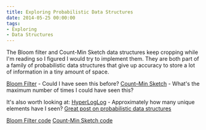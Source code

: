 ```yaml
---
title: Exploring Probabilistic Data Structures
date: 2014-05-25 00:00:00
tags:
- Exploring
- Data Structures
---
```

The Bloom filter and Count-Min Sketch data structures keep cropping while I'm reading so I figured I would try to implement them.  They are both part of a family of probabilistic data structures that give up accuracy to store a lot of information in a tiny amount of space.

[Bloom Filter](https://en.wikipedia.org/wiki/Bloom_filter) - Could I have seen this before?
[Count–Min Sketch](https://en.wikipedia.org/wiki/Count%E2%80%93min_sketch) - What's the maximum number of times I could have seen this?

It's also worth looking at:
[HyperLogLog](https://en.wikipedia.org/wiki/HyperLogLog) - Approximately how many unique elements have I seen?
[Great post on probabilistic data structures](https://highlyscalable.wordpress.com/2012/05/01/probabilistic-structures-web-analytics-data-mining/)

[Bloom Filter code](https://github.com/DForshner/CSharpExperiments/blob/master/BloomFilter.cs)
[Count-Min Sketch code](https://github.com/DForshner/CSharpExperiments/blob/master/CountMinSketch.cs)